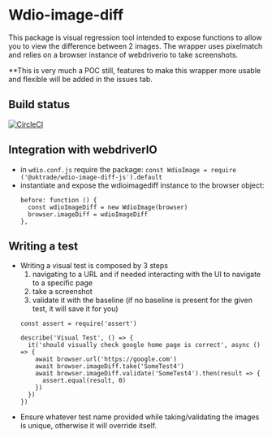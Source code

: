 # Wdio-image-diff

This package is visual regression tool intended to expose functions to allow you to view the difference between 2 images.
The wrapper uses pixelmatch and relies on a browser instance of webdriverio to take screenshots.

**This is very much a POC still, features to make this wrapper more usable and flexible will be added in the issues tab.

## Build status

[![CircleCI](https://circleci.com/gh/uktrade/wdio-image-diff/tree/master.svg?style=svg)](https://circleci.com/gh/uktrade/wdio-image-diff/tree/master)

## Integration with webdriverIO

- in `wdio.conf.js` require the package: `const WdioImage = require ('@uktrade/wdio-image-diff-js').default`
- instantiate and expose the wdioimagediff instance to the browser object:
  ```
  before: function () {
    const wdioImageDiff = new WdioImage(browser)
    browser.imageDiff = wdioImageDiff
  },
  ```

## Writing a test

- Writing a visual test is composed by 3 steps
  1) navigating to a URL and if needed interacting with the UI to navigate to a specific page
  2) take a screenshot
  3) validate it with the baseline (if no baseline is present for the given test, it will save it for you)
  ```
  const assert = require('assert')

  describe('Visual Test', () => {
    it('should visually check google home page is correct', async () => {
      await browser.url('https://google.com')
      await browser.imageDiff.take('SomeTest4')
      await browser.imageDiff.validate('SomeTest4').then(result => {
        assert.equal(result, 0)
      })
    })
  })
  ```
- Ensure whatever test name provided while taking/validating the images is unique, otherwise it will override itself.
